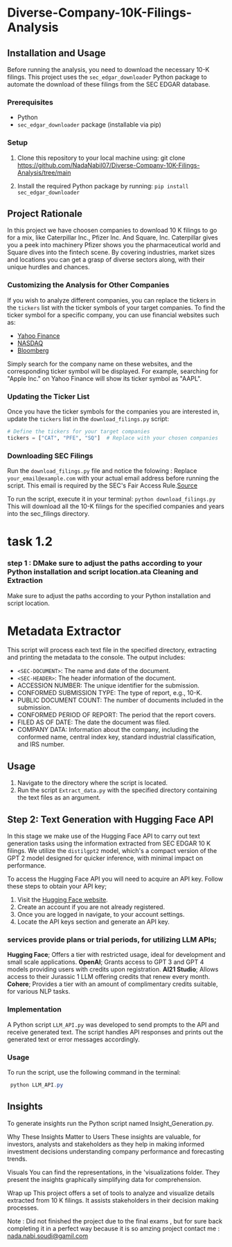 # Diverse-Company-10K-Filings-Analysis
## Installation and Usage

Before running the analysis, you need to download the necessary 10-K filings. This project uses the `sec_edgar_downloader` Python package to automate the download of these filings from the SEC EDGAR database.

### Prerequisites

- Python 
- `sec_edgar_downloader` package (installable via pip)

### Setup

1. Clone this repository to your local machine using:
git clone https://github.com/NadaNabil07/Diverse-Company-10K-Filings-Analysis/tree/main

2. Install the required Python package by running:
`pip install sec_edgar_downloader`
## Project Rationale

In this project we have  choosen companies to download 10 K filings to go for a mix, like Caterpillar Inc., Pfizer Inc. And Square, Inc. Caterpillar gives you a peek into machinery Pfizer shows you the pharmaceutical world and Square dives into the fintech scene. By covering industries, market sizes and locations you can get a grasp of diverse sectors along, with their unique hurdles and chances.

### Customizing the Analysis for Other Companies

If you wish to analyze different companies, you can replace the tickers in the `tickers` list with the ticker symbols of your target companies. To find the ticker symbol for a specific company, you can use financial websites such as:

- [Yahoo Finance](https://finance.yahoo.com)
- [NASDAQ](https://www.nasdaq.com/market-activity/stocks/screener)
- [Bloomberg](https://www.bloomberg.com/markets/stocks)

Simply search for the company name on these websites, and the corresponding ticker symbol will be displayed. For example, searching for "Apple Inc." on Yahoo Finance will show its ticker symbol as "AAPL".

### Updating the Ticker List

Once you have the ticker symbols for the companies you are interested in, update the `tickers` list in the `download_filings.py` script:

```python
# Define the tickers for your target companies
tickers = ["CAT", "PFE", "SQ"]  # Replace with your chosen companies
```
### Downloading SEC Filings
Run the `download_filings.py` file and notice the folowing : 
Replace `your_email@example.com` with your actual email address before running the script. This email is required by the SEC's Fair Access Rule.[Source](https://www.sec.gov/os/webmaster-faq#code-support)

To run the script, execute it in your terminal:
`python download_filings.py`
This will download all the 10-K filings for the specified companies and years into the sec_filings directory.
# task 1.2 
### step 1 : DMake sure to adjust the paths according to your Python installation and script location.ata Cleaning and Extraction 
Make sure to adjust the paths according to your Python installation and script location.
# Metadata Extractor

This script will process each text file in the specified directory, extracting and printing the metadata to the console. The output includes:

- `<SEC-DOCUMENT>`: The name and date of the document.
- `<SEC-HEADER>`: The header information of the document.
- ACCESSION NUMBER: The unique identifier for the submission.
- CONFORMED SUBMISSION TYPE: The type of report, e.g., 10-K.
- PUBLIC DOCUMENT COUNT: The number of documents included in the submission.
- CONFORMED PERIOD OF REPORT: The period that the report covers.
- FILED AS OF DATE: The date the document was filed.
- COMPANY DATA: Information about the company, including the conformed name, central index key, standard industrial classification, and IRS number.

## Usage
1. Navigate to the directory where the script is located.
3. Run the script `Extract_data.py` with the specified directory containing the text files as an argument.

## Step 2: Text Generation with Hugging Face API

In this stage we make use of the Hugging Face API to carry out text generation tasks using the information extracted from SEC EDGAR 10 K filings. We utilize the `distilgpt2` model, which's a compact version of the GPT 2 model designed for quicker inference, with minimal impact on performance.

To access the Hugging Face API you will need to acquire an API key. Follow these steps to obtain your API key;

1. Visit the [Hugging Face website](https;//huggingface.co/).
2. Create an account if you are not already registered.
3. Once you are logged in navigate, to your account settings.
4. Locate the API keys section and generate an API key.


### services provide plans or trial periods, for utilizing LLM APIs;

 **Hugging Face**; Offers a tier with restricted usage, ideal for development and small scale applications.
 **OpenAI**; Grants access to GPT 3 and GPT 4 models providing users with credits upon registration.
 **AI21 Studio**; Allows access to their Jurassic 1 LLM offering credits that renew every month.
 **Cohere**; Provides a tier with an amount of complimentary credits suitable, for various NLP tasks.

### Implementation

A Python script `LLM_API.py` was developed to send prompts to the API and receive generated text. The script handles API responses and prints out the generated text or error messages accordingly.

### Usage

To run the script, use the following command in the terminal:

```powershell
 python LLM_API.py
```
## Insights 
To generate insights run the Python script named Insight_Generation.py.

Why These Insights Matter to Users
These insights are valuable, for investors, analysts and stakeholders as they help in making informed investment decisions understanding company performance and forecasting trends.

Visuals
You can find the representations, in the 'visualizations folder. They present the insights graphically simplifying data for comprehension.

Wrap up
This project offers a set of tools to analyze and visualize details extracted from 10 K filings. It assists stakeholders in their decision making processes.

Note : Did not finished the project due to the final exams , but for sure back completing it in a perfect way because it is so amzing project 
contact me : nada.nabi.soudi@gamil.com 



